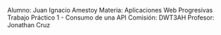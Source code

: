 Alumno: Juan Ignacio Amestoy
Materia: Aplicaciones Web Progresivas
Trabajo Práctico 1 - Consumo de una API
Comisión: DWT3AH
Profesor: Jonathan Cruz